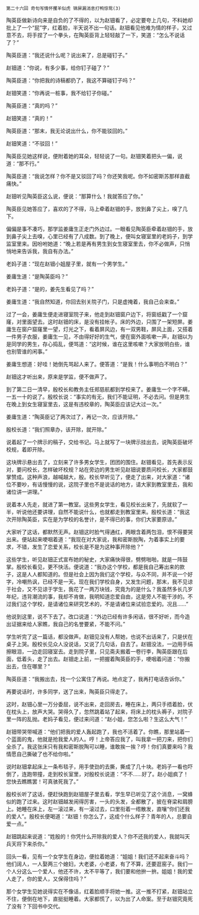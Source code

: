     第二十六回 奇句写情怀攫羊似虎 锦屏漏消息打鸭惊鸳(3) 

   陶英臣做新诗向来是自负的了不得的，以为赵钿看了，必定要夸上几句，不料她却批上了一个“屁”字，红着脸，半天说不出一句话。赵钿看见他难为情的样子，又过意不去，将手捏了一个拳头，在陶英臣背上轻轻敲了一下，笑道：“怎么不说话了？”

   陶英臣道：“我还说什么呢？说出来了，总是碰钉子。”

   赵钿道：“你说，有多少事，给你钉子碰了？”

   陶英臣道：“你把我的诗稿都扔了，我这不算碰钉子吗？”

   赵钿笑道：“你再说一桩事，我不给钉子你碰。”

   陶英臣道：“真的吗？”

   赵钿笑道：“真的！”

   陶英臣道：“那末，我无论说出什么，你不能驳回的。”

   赵钿笑道：“不驳回！”

   陶英臣见她这样说，便附着她的耳朵，轻轻说了一句。赵钿笑着把头一偏，说道：“那不行。”

   陶英臣道：“我说怎样？你不是又驳回了吗？你还笑我呢。你不如密斯苏那样直截痛快。”

   赵钿听见陶英臣这么说，便说：“那算什么！我就答应了你。”

   陶英臣见她答应了，喜欢的了不得，马上牵着赵钿的手，放到鼻了尖上，嗅了几下。

   偏偏是事不凑巧，那学监姜庸生正走门外边过。一眼看见陶英臣牵着赵钿的手，放到鼻子尖上去嗅，心里已经有了八成数。到了晚上，便叫女寝室里的老妈子，到学监室里来。因吩咐她道：“晚上若是再有男生到女生寝室里去，你不必做声，只悄悄地来告诉我，我自有办法。”

   老妈子道：“现在赵钿小姐屋子里，就有一个男学生。”

   姜庸生道：“是陶英臣吗？”

   老妈子道：“是的，姜先生看见了吗？”

   姜庸生道：“我自然知道，你回去别关院子门，只是虚掩着，我自己会来查。”

   过了一会，姜庸生便走进寝室院子来，他走到赵钿窗户边下，将窗纸戳了一个窟窿，对里面望去。这时赵钿的床，是没有挂帐子。床的外边，只围了一架短屏。姜庸生在窗户窟窿里一望，灯光之下，看着屏风边，有一双男鞋，屏风上面，又搭着一件男子衣服，姜庸生一见，不由得好好的生气，便在窗外面咳嗽一声，赵钿以为是同学的男生，存心捣乱，便骂道：“这时候，谁在这里咳嗽？大家放明白些，谁也别管谁的闲事。”

   姜庸生想道：好哇！她倒先骂起人来了。便答道：“是我！什么事明白不明白？”

   赵钿这才听出来，原来是学监，便不做声了。

   到了第二日一清早，殷校长和教务主任郑慈航都到学校来了。姜庸生一个字不瞒，一五一十的说了。殷校长说：“事实的有无，我们不能证明，不必去问。但是男生在晚上到女生寝室里去，这是有违校章的，陶英臣应该记大过一次。”

   姜庸生道：“陶英臣记了两次过了，再记一次，应该开除。”

   殷校长道：“我们照章办，该开除，就开除。”

   说着起了一个牌示的稿子，交给书记。马上就写了一块牌示挂出去，说陶英臣破坏校规，着即开除。

   这块牌示悬出去了，立刻来了许多男女学生，团团的围住。赵钿看见，首先表示反对，要问校长，怎样破坏校规？站在旁边的男生听见赵钿说要质问校长，大家都鼓掌赞成。这种声浪，越喊越大，殷。校长早听见了，便走了出来，对大家道：“诸位不要吵，有话慢慢的说，这院子里也不是说话的地方，请大家到教室里去，我和诸位讲一讲理。”

   说着本人先走，就进了第一教室。这些男女学生，看见校长出来了，先就软了一半，听说他还要讲理，自然不能说什么，也就都走到教室里来。殷校长道：“我这次开除陶英臣，实在是为学校的名誉计，是不得已的事，你们大家要原谅。”

   大家听了这话，都默然无声。赵钿这时脸气得通红，两眼含着两包泪，恨不得要哭出来。便站起来哽咽着道：“我现在对大家说，我和密斯脱陶，为着事实上的要求，不错，发生了恋爱关系，校长是不是为这种事开除他？”

   这些学生，听见赵钿正式宣布她的秘史，大家痛快得很，劈劈啪啪，就是一阵鼓掌。殷校长看见，更不快活。便说道：“我办这个学校，都是我自己筹出来的款子，这是人人都知道的。但是社会上因为我们这个学校，与众不同，并不说一个好字，冷嘲热讽，已经不是一天。现在我们学校自身，又发生问题，那末，我不见谅于社会，又不见谅于学生，我花了一两万块钱，究竟为的是什么？我虽然多长几岁年纪，违背潮流的事，我却不肯做，我明知道恋爱自由，这是旁人不能干涉的。不过我们这个学校，是请诸位来研究艺术的，不是请诸位来试验恋爱的。况且……”

   他说到这里，说不下去了。改口说道：“外边已经有许多闲话，很不好听，而今造出证据来给人家瞧，我自己的名誉要紧，不能不问。”

   学生听完了这一篇话，都没做声。赵钿见没有人帮她，也说不出话来了，只是伏在桌子上哭。殷校长见众人没说话，又说了几句话，自去了。赵钿没法，一边用手绢擦眼泪，一边走回寝室去。走到院子里，只见斋夫搬着一卷行李，陶英臣跟在后面，低着头，走了出去。赵钿走上前，一把握着陶英臣的手，哽咽着问道：“你搬出去，住在哪里？”

   陶英臣道：“我搬出去，找一个公寓住了再说。地点定了，我再打电话告诉你。”

   再要说话时，许多同学，送了出来，陶英臣只得走了。

   这时，赵钿心里一万分委屈，说不出来，走回房去，睡在床上，两只手捂着脸，伏在枕头上，放声大哭。哭得久了，忽然跳着站了起来，将床上的枕头褥子，对院子里一阵的乱抛。老妈子看见，便过来问道：“赵小姐，您怎么啦？生这么大气！”

   赵钿带哭带喊道：“他们把我的爱人轰起跑了，我也不活着了。你瞧，那里站着一个蓝面的鬼，他就是抢我爱人的人。哼！上帝答应我了，叫我拿一把刀来，把你们全杀了。我这张床只有我和密斯脱陶可以睡，谁敢挨一挨？哼！你们真要来吗？我情愿自己撕破了也不给你啦。”

   说时赵钿拿起床上一条布毯子，用手使劲的去撕，撕成了几十块。老妈子一看也吓倒了，连跑带撞，走到校长室里，对殷校长说道：“不不……好了。赵小姐疯了！您快去瞧瞧罢！可真骇死我了。”

   殷校长听了这话，便赶快跑到赵钿屋子里去看，学生早已听见了这个消息，一窝蜂似的跑了过来。这时赵钿越发闹得厉害，一头的头发，全都散了，披在脊梁和肩膀上。她睡在床上，左一滚过来，有一滚过去，口里衔着一绺散发，直嚷“你们还我的爱人”。殷校长便喝道：“赵钿！你怎么了，这成个什么样子？青年的人，总要自爱一点。”

   赵钿跳起来说道：“姓殷的！你凭什么开除我的爱人？你不还我的爱人，我就叫天兵天将下来杀你。”

   回头一看，见有一个女学生在身边，便拉着她道：“姐姐！我们还不起来奋斗吗？他们阔人，一人娶两三个媳妇，大老婆，小老婆，有了不算，还要逛窑子。我们一个人分这么一个爱人，他还不许，太不平等了，我们要和他拚一拚。姐姐！我的爱人走了，你的爱人，又保得住吗？”

   那个女学生见她说得实在不像话，红着脸顺手将她一推。这一推不打紧，赵钿站立不住，便倒在地下，直挺挺睡着。大家都慌了，以为出了人命案。至于赵钿究竟死了没有？下回书中交代。

